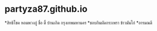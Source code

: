 # partyza87.github.io
*สิทธิโชค หอมพวงภู่ ชื่อ ตี้ บ้านเกิด กรุงเทพมหานคร
*ชอบกินผัดกระเพรา ข้าวมันไก่
*อารมณดี